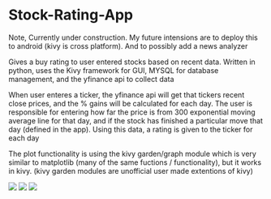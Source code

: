 # Stock-Rating-App
Note, Currently under construction. My future intensions are to deploy this to android (kivy is cross platform). And to possibly add a news analyzer

Gives a buy rating to user entered stocks based on recent data. Written in python, uses the Kivy framework for GUI, MYSQL for database management, and the yfinance api to 
collect data

When user enteres a ticker, the yfinance api will get that tickers recent close prices, and the % gains will be calculated for each day. The user is responsible for entering 
how far the price is from 300 exponential moving average line for that day, and if the stock has finished a particular move that day (defined in the app). Using this data, a rating
is given to the ticker for each day

The plot functionality is using the kivy garden/graph module which is very similar to matplotlib (many of the same fuctions / functionality), but it works in kivy. (kivy garden
modules are unofficial user made extentions of kivy)


![](https://i.imgur.com/0vMMYdt.jpg)
![](https://i.imgur.com/W9cSm4o.jpg)
![](https://i.imgur.com/ZqOGPVj.jpg)
